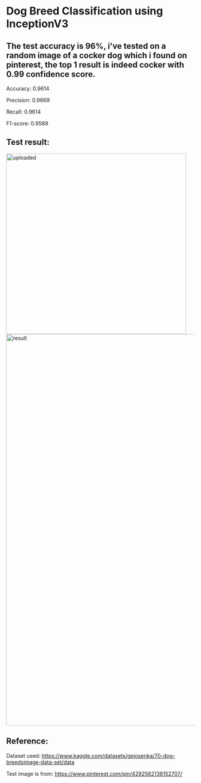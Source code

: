 # Dog Breed Classification using InceptionV3
## The test accuracy is 96%, i've tested on a random image of a cocker dog which i found on pinterest, the top 1 result is indeed cocker with 0.99 confidence score.

Accuracy: 0.9614

Precision: 0.9669

Recall: 0.9614

F1-score: 0.9589

## Test result:

<img width="481" alt="uploaded" src="https://github.com/user-attachments/assets/09a9bc61-b474-458b-ae17-5101d3c90d65">

<img width="1043" alt="result" src="https://github.com/user-attachments/assets/2317cae5-ac42-49ac-837a-20e62bd64a17">

## Reference:

Dataset used: https://www.kaggle.com/datasets/gpiosenka/70-dog-breedsimage-data-set/data

Test image is from: https://www.pinterest.com/pin/4292562138152707/

